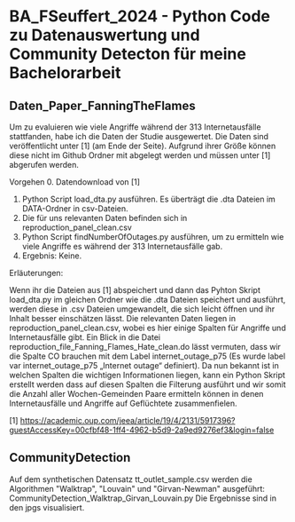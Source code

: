 # BA_FSeuffert_2024 - Python Code zu Datenauswertung und Community Detecton für meine Bachelorarbeit

## Daten_Paper_FanningTheFlames

Um zu evaluieren wie viele Angriffe während der 313 Internetausfälle stattfanden, habe ich die Daten der Studie ausgewertet. Die Daten sind veröffentlicht unter [1] (am Ende der Seite). Aufgrund ihrer Größe können diese nicht im Github Ordner mit abgelegt werden und müssen unter [1] abgerufen werden.

Vorgehen
0. Datendownload von [1]
1. Python Script load\_dta.py ausführen. Es überträgt die .dta Dateien im DATA-Ordner in csv-Dateien.
2. Die für uns relevanten Daten befinden sich in reproduction\_panel_clean.csv
3. Python Script findNumberOfOutages.py ausführen, um zu ermitteln wie viele Angriffe es während der 313 Internetausfälle gab.
4. Ergebnis: Keine.

Erläuterungen: 

Wenn ihr die Dateien aus [1] abspeichert und dann das Pyhton Skript load\_dta.py im gleichen Ordner wie die .dta Dateien speichert und ausführt, werden diese in .csv Dateien umgewandelt, die sich leicht öffnen und ihr Inhalt besser einschätzen lässt. Die relevanten Daten liegen in reproduction\_panel\_clean.csv, wobei es hier einige Spalten für Angriffe und Internetausfälle gibt. Ein Blick in die Datei reproduction\_file\_Fanning\_Flames\_Hate\_clean.do lässt vermuten, dass wir die Spalte CO brauchen mit dem Label internet\_outage\_p75 (Es wurde label var internet\_outage_p75 „Internet outage“ definiert). Da nun bekannt ist in welchen Spalten die wichtigen Informationen liegen, kann ein Python Skript erstellt werden dass auf diesen Spalten die Filterung ausführt und wir somit die Anzahl aller Wochen-Gemeinden Paare ermitteln können in denen Internetausfälle und Angriffe auf Geflüchtete zusammenfielen. 


[1] https://academic.oup.com/jeea/article/19/4/2131/5917396?guestAccessKey=00cfbf48-1ff4-4962-b5d9-2a9ed9276ef3&login=false


## CommunityDetection

Auf dem synthetischen Datensatz tt\_outlet\_sample.csv werden die Algorithmen "Walktrap", "Louvain" und "Girvan-Newman" ausgeführt: CommunityDetection\_Walktrap\_Girvan\_Louvain.py
Die Ergebnisse sind in den jpgs visualisiert.
